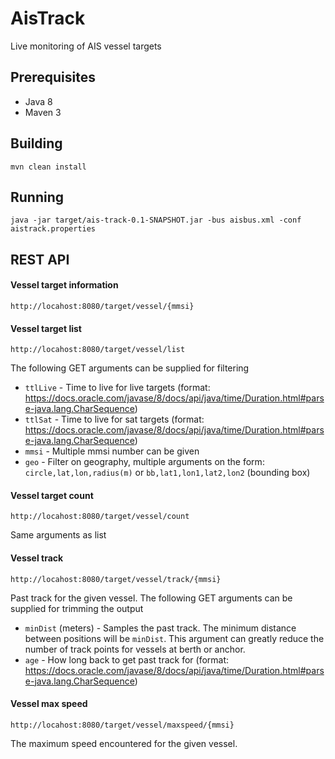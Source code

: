 AisTrack
========

Live monitoring of AIS vessel targets

## Prerequisites

* Java 8
* Maven 3


## Building ##

	mvn clean install

## Running ##

	java -jar target/ais-track-0.1-SNAPSHOT.jar -bus aisbus.xml -conf aistrack.properties
	
## REST API ##

#### Vessel target information

	http://locahost:8080/target/vessel/{mmsi}
	
#### Vessel target list

	http://locahost:8080/target/vessel/list
	
The following GET arguments can be supplied for filtering 

  * `ttlLive` - Time to live for live targets (format: https://docs.oracle.com/javase/8/docs/api/java/time/Duration.html#parse-java.lang.CharSequence)
  * `ttlSat` - Time to live for sat targets (format: https://docs.oracle.com/javase/8/docs/api/java/time/Duration.html#parse-java.lang.CharSequence)
  * `mmsi` - Multiple mmsi number can be given
  * `geo` - Filter on geography, multiple arguments on the form: `circle,lat,lon,radius(m)` or `bb,lat1,lon1,lat2,lon2`  (bounding box) 

#### Vessel target count

	http://locahost:8080/target/vessel/count
	
Same arguments as list

#### Vessel track

	http://locahost:8080/target/vessel/track/{mmsi}

Past track for the given vessel. The following GET arguments can be supplied for trimming the output  

  * `minDist` (meters) - Samples the past track. The minimum distance between
	positions will be `minDist`. This argument can greatly reduce the number of track points for vessels at berth or anchor.
  * `age` - How long back to get past track for (format: https://docs.oracle.com/javase/8/docs/api/java/time/Duration.html#parse-java.lang.CharSequence)

#### Vessel max speed

	http://locahost:8080/target/vessel/maxspeed/{mmsi}
	
The maximum speed encountered for the given vessel.


